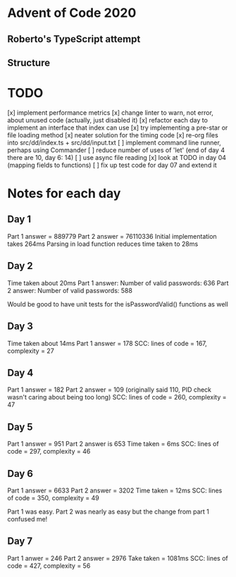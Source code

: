 # Advent of Code 2020
## Roberto's TypeScript attempt

## Structure

# TODO
[x] implement performance metrics
[x] change linter to warn, not error, about unused code (actually, just disabled it)
[x] refactor each day to implement an interface that index can use
[x] try implementing a pre-star or file loading method
[x] neater solution for the timing code
[x] re-org files into src/dd/index.ts + src/dd/input.txt
[ ] implement command line runner, perhaps using Commander
[ ] reduce number of uses of 'let' (end of day 4 there are 10, day 6: 14)
[ ] use async file reading
[x] look at TODO in day 04 (mapping fields to functions)
[ ] fix up test code for day 07 and extend it

# Notes for each day
## Day 1
Part 1 answer = 889779
Part 2 answer = 76110336
Initial implementation takes 264ms
Parsing in load function reduces time taken to 28ms

## Day 2
Time taken about 20ms
Part 1 answer: Number of valid passwords: 636
Part 2 answer: Number of valid passwords: 588

Would be good to have unit tests for the isPasswordValid() functions as well

## Day 3
Time taken about 14ms
Part 1 answer = 178
SCC: lines of code = 167, complexity = 27

## Day 4
Part 1 answer = 182
Part 2 answer = 109 (originally said 110, PID check wasn't caring about being too long)
SCC: lines of code = 260, complexity = 47

## Day 5
Part 1 answer = 951
Part 2 answer is 653
Time taken = 6ms
SCC: lines of code = 297, complexity = 46

## Day 6
Part 1 answer = 6633
Part 2 answer = 3202
Time taken = 12ms
SCC: lines of code = 350, complexity = 49

Part 1 was easy. Part 2 was nearly as easy but the change from part 1 confused me!

## Day 7
Part 1 anwer = 246
Part 2 answer = 2976
Take taken = 1081ms
SCC: lines of code = 427, complexity = 56
